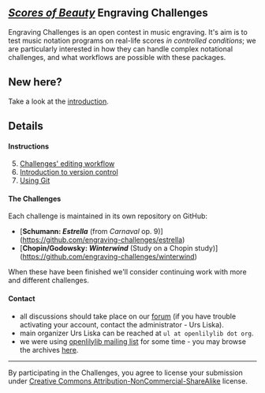 [_Scores of Beauty_](http://lilypondblog.org/) Engraving Challenges
-------------------------------------------------------------------

Engraving Challenges is an open contest in music engraving.  It's aim is to test
music notation programs on real-life scores _in controlled conditions_; we are
particularly interested in how they can handle complex notational challenges, and
what workflows are possible with these packages.


New here?
---------

Take a look at the [introduction](1-introduction.md).


Details
-------

#### Instructions

5. [Challenges' editing workflow](2-editing-workflow.md)
2. [Introduction to version control](3-git-introduction.md)
4. [Using Git](4-using-git.md)

#### The Challenges

Each challenge is maintained in its own repository on GitHub:

- [**Schumann: _Estrella_** (from *Carnaval* op. 9)]
  (https://github.com/engraving-challenges/estrella)
- [**Chopin/Godowsky: _Winterwind_** (Study on a Chopin study)]
  (https://github.com/engraving-challenges/winterwind)

When these have been finished we'll consider continuing work with more and different
challenges.

#### Contact

- all discussions should take place on our [forum](http://engravingchallenges.freeforums.org)
  (if you have trouble activating your account, contact the administrator - Urs Liska).
- main organizer Urs Liska can be reached at `ul at openlilylib dot org`.
- we were using [openlilylib mailing list](http://lists.sourceforge.net/lists/listinfo/openlilylib-user)
  for some time - you may browse the archives [here](http://sourceforge.net/mailarchive/forum.php?forum_name=openlilylib-user).


-----------------------------------------------------
By participating in the Challenges, you agree to license your submission under [Creative Commons Attribution-NonCommercial-ShareAlike](http://creativecommons.org/licenses/by-nc-sa/4.0/deed.en_US) license.
